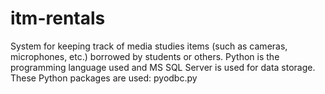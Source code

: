 # itm-rentals
System for keeping track of media studies items (such as cameras, microphones, etc.) borrowed by students or others.
Python is the programming language used and MS SQL Server is used for data storage.
These Python packages are used: pyodbc.py

